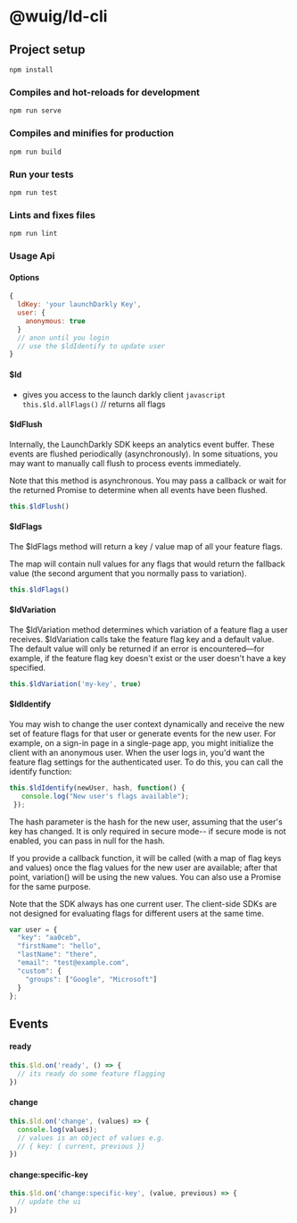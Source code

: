# @wuig/ld-cli

## Project setup
```
npm install
```

### Compiles and hot-reloads for development
```
npm run serve
```

### Compiles and minifies for production
```
npm run build
```

### Run your tests
```
npm run test
```

### Lints and fixes files
```
npm run lint
```

### Usage Api

#### Options
```javascript
{
  ldKey: 'your launchDarkly Key',
  user: {
    anonymous: true
  }
  // anon until you login
  // use the $ldIdentify to update user
}
```

#### $ld
- gives you access to the launch darkly client
```javascript this.$ld.allFlags()``` // returns all flags

#### $ldFlush
Internally, the LaunchDarkly SDK keeps an analytics event buffer. These events are flushed periodically (asynchronously). In some situations, you may want to manually call flush to process events immediately.

Note that this method is asynchronous. You may pass a callback or wait for the returned Promise to determine when all events have been flushed.
```javascript
this.$ldFlush()
```
#### $ldFlags
The $ldFlags method will return a key / value map of all your feature flags.

The map will contain null values for any flags that would return the fallback value (the second argument that you normally pass to variation).
```javascript
this.$ldFlags()
```
#### $ldVariation

The $ldVariation method determines which variation of a feature flag a user receives.
$ldVariation calls take the feature flag key and a default value.
The default value will only be returned if an error is encountered—for example, if the feature flag key doesn't exist or the user doesn't have a key specified.
```javascript
this.$ldVariation('my-key', true)
```

#### $ldIdentify
You may wish to change the user context dynamically and receive the new set of feature flags for that user or generate events for the new user. For example, on a sign-in page in a single-page app, you might initialize the client with an anonymous user. When the user logs in, you'd want the feature flag settings for the authenticated user. To do this, you can call the identify function:
```javascript
this.$ldIdentify(newUser, hash, function() {
   console.log("New user's flags available");
 });
```
The hash parameter is the hash for the new user, assuming that the user's key has changed. It is only required in secure mode-- if secure mode is not enabled, you can pass in null for the hash.

If you provide a callback function, it will be called (with a map of flag keys and values) once the flag values for the new user are available; after that point, variation() will be using the new values. You can also use a Promise for the same purpose.

Note that the SDK always has one current user. The client-side SDKs are not designed for evaluating flags for different users at the same time.
```javascript
var user = {
  "key": "aa0ceb",
  "firstName": "hello",
  "lastName": "there",
  "email": "test@example.com",
  "custom": {
    "groups": ["Google", "Microsoft"]
  }
};
```


## Events

#### ready
```javascript
this.$ld.on('ready', () => {
  // its ready do some feature flagging
})
```

#### change
```javascript
this.$ld.on('change', (values) => {
  console.log(values);
  // values is an object of values e.g. 
  // { key: { current, previous }}
})
```

#### change:specific-key
```javascript
this.$ld.on('change:specific-key', (value, previous) => {
  // update the ui
})
```
